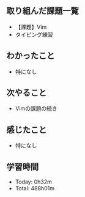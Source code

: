 ## 取り組んだ課題一覧
- 【課題】Vim
- タイピング練習
## わかったこと
- 特になし
## 次やること
- Vimの課題の続き
## 感じたこと
- 特になし
## 学習時間
- Today: 0h32m
- Total: 488h01m
